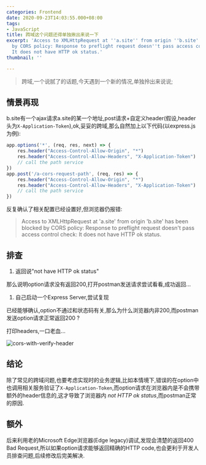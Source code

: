 ```yaml
---
categories: Frontend
date: 2020-09-23T14:03:55.000+08:00
tags:
- JavaScript
title: 跨域这个问题还得单独揪出来说一下
excerpt: 'Access to XMLHttpRequest at ''a.site'' from origin ''b.site'' has been blocked
  by CORS policy: Response to preflight request doesn''t pass access control check:
  It does not have HTTP ok status.'
thumbnail: ''

---
```

> 跨域,一个说腻了的话题,今天遇到一个新的情况,单独拎出来说说;

## 情景再现

b.site有一个ajax请求a.site的某一个地址,post请求+自定义header(假设,header头为`X-Application-Token`),ok,妥妥的跨域,那么自然加上以下代码(以express.js为例):

```javascript
app.options('*', (req, res, next) => {
    res.header("Access-Control-Allow-Origin", "*")
    res.header("Access-Control-Allow-Headers", "X-Application-Token")
    // call the path service
})
app.post('/a-cors-request-path', (req, res) => {
    res.header("Access-Control-Allow-Origin", "*")
    res.header("Access-Control-Allow-Headers", "X-Application-Token")
    // call the path service
})
```

反复确认了相关配置已经设置好,但浏览器仍报错:

> Access to XMLHttpRequest at 'a.site' from origin 'b.site' has been blocked by CORS policy: Response to preflight request doesn't pass access control check: It does not have HTTP ok status.

## 排查

1. 返回说"not have HTTP ok status"

那么说明option请求没有返回200,打开postman发送请求尝试看看,成功返回...

1. 自己启动一个Express Server,尝试复现

已经能够确认,option不通过和状态码有关,那么为什么浏览器内非200,而postman发送option请求正常返回200 ?

打印headers,一口老血...

![cors-with-verify-header](https://oss.sparkling.fun/puburl/Vcve8sn9hh/cors-with-verify-header.png)

## 结论

除了常见的跨域问题,也要考虑实现时的业务逻辑,比如本情境下,错误的在option中也调用相关服务验证了`X-Application-Token`,而option请求在浏览器内是不会携带额外的header信息的,这才导致了浏览器内 _not HTTP ok status_,而postman正常的原因.

## 额外

后来利用老的Microsoft Edge浏览器(Edge legacy)调试,发现会清楚的返回400 Bad Request,所以如果option请求能够返回精确的HTTP code,也会更利于开发人员排查问题,后续修改后完美解决.